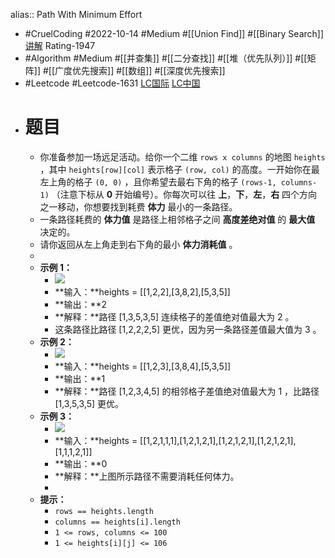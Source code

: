 alias:: Path With Minimum Effort

- #CruelCoding #2022-10-14 #Medium #[[Union Find]] #[[Binary Search]] [讲解](https://youtu.be/vIJ8ue4pQtw) Rating-1947
- #Algorithm #Medium #[[并查集]] #[[二分查找]] #[[堆（优先队列）]] #[[矩阵]] #[[广度优先搜索]] #[[数组]] #[[深度优先搜索]]
- #Leetcode #Leetcode-1631 [LC国际](https://leetcode.com/problems/path-with-minimum-effort/) [LC中国](https://leetcode.cn/problems/path-with-minimum-effort/)
- # 题目
	- 你准备参加一场远足活动。给你一个二维 `rows x columns` 的地图 `heights` ，其中 `heights[row][col]` 表示格子 `(row, col)` 的高度。一开始你在最左上角的格子 `(0, 0)` ，且你希望去最右下角的格子 `(rows-1, columns-1)` （注意下标从 **0** 开始编号）。你每次可以往 **上**，**下**，**左**，**右** 四个方向之一移动，你想要找到耗费 **体力** 最小的一条路径。
	- 一条路径耗费的 **体力值** 是路径上相邻格子之间 **高度差绝对值** 的 **最大值** 决定的。
	- 请你返回从左上角走到右下角的最小 **体力消耗值** 。
	-
	- **示例 1：**
		- ![](https://assets.leetcode-cn.com/aliyun-lc-upload/uploads/2020/10/25/ex1.png)
		- **输入：**heights = [[1,2,2],[3,8,2],[5,3,5]]
		- **输出：**2
		- **解释：**路径 [1,3,5,3,5] 连续格子的差值绝对值最大为 2 。
		- 这条路径比路径 [1,2,2,2,5] 更优，因为另一条路径差值最大值为 3 。
	- **示例 2：**
		- ![](https://assets.leetcode-cn.com/aliyun-lc-upload/uploads/2020/10/25/ex2.png)
		- **输入：**heights = [[1,2,3],[3,8,4],[5,3,5]]
		- **输出：**1
		- **解释：**路径 [1,2,3,4,5] 的相邻格子差值绝对值最大为 1 ，比路径 [1,3,5,3,5] 更优。
	- **示例 3：**
		- ![](https://assets.leetcode-cn.com/aliyun-lc-upload/uploads/2020/10/25/ex3.png)
		- **输入：**heights = [[1,2,1,1,1],[1,2,1,2,1],[1,2,1,2,1],[1,2,1,2,1],[1,1,1,2,1]]
		- **输出：**0
		- **解释：**上图所示路径不需要消耗任何体力。
		-
	- **提示：**
		- `rows == heights.length`
		- `columns == heights[i].length`
		- `1 <= rows, columns <= 100`
		- `1 <= heights[i][j] <= 106`